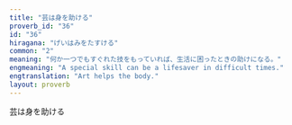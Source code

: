 ```yaml
---
title: "芸は身を助ける"
proverb_id: "36"
id: "36"
hiragana: "げいはみをたすける"
common: "2"
meaning: "何か一つでもすぐれた技をもっていれば、生活に困ったときの助けになる。"
engmeaning: "A special skill can be a lifesaver in difficult times."
engtranslation: "Art helps the body."
layout: proverb
---
```


芸は身を助ける
